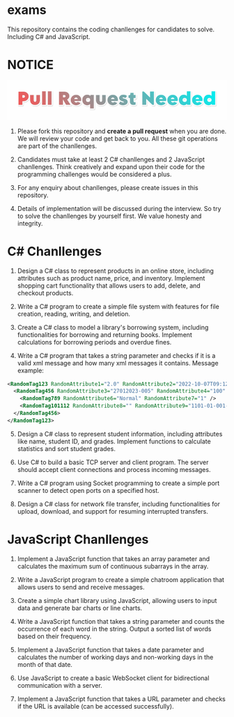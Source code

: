 # exams

This repository contains the coding chanllenges for candidates to solve. Including C# and JavaScript.

# NOTICE

<img src="images/pullrequest.gif" >

1. Please fork this repository and **create a pull request** when you are done. We will review your code and get back to you. All these git operations are part of the chanllenges.

2. Candidates must take at least 2 C# chanllenges and 2 JavaScript chanllenges. Think creatively and expand upon their code for the programming challenges would be considered a plus.

3. For any enquiry about chanllenges, please create issues in this repository.

4. Details of implementation will be discussed during the interview. So try to solve the chanllenges by yourself first. We value honesty and integrity.



# C# Chanllenges

1. Design a C# class to represent products in an online store, including attributes such as product name, price, and inventory. Implement shopping cart functionality that allows users to add, delete, and checkout products.

2. Write a C# program to create a simple file system with features for file creation, reading, writing, and deletion.

3. Create a C# class to model a library's borrowing system, including functionalities for borrowing and returning books. Implement calculations for borrowing periods and overdue fines.

4. Write a C# program that takes a string parameter and checks if it is a valid xml message and how many xml messages it contains. Message example:

```xml
<RandomTag123 RandomAttribute1="2.0" RandomAttribute2="2022-10-07T09:12:41Z">
  <RandomTag456 RandomAttribute3="27012023-005" RandomAttribute4="100" RandomAttribute5="999">
    <RandomTag789 RandomAttribute6="Normal" RandomAttribute7="1" />
    <RandomTag101112 RandomAttribute8="" RandomAttribute9="1101-01-001-A0001A01-R" RandomAttribute10="0" RandomAttribute11="1" RandomAttribute12="2022-11-11" />
  </RandomTag456>
</RandomTag123>
```

5. Design a C# class to represent student information, including attributes like name, student ID, and grades. Implement functions to calculate statistics and sort student grades.

6. Use C# to build a basic TCP server and client program. The server should accept client connections and process incoming messages.

7. Write a C# program using Socket programming to create a simple port scanner to detect open ports on a specified host.

8. Design a C# class for network file transfer, including functionalities for upload, download, and support for resuming interrupted transfers.


# JavaScript Chanllenges

1. Implement a JavaScript function that takes an array parameter and calculates the maximum sum of continuous subarrays in the array.

2. Write a JavaScript program to create a simple chatroom application that allows users to send and receive messages.

3. Create a simple chart library using JavaScript, allowing users to input data and generate bar charts or line charts.

4. Write a JavaScript function that takes a string parameter and counts the occurrence of each word in the string. Output a sorted list of words based on their frequency.

5. Implement a JavaScript function that takes a date parameter and calculates the number of working days and non-working days in the month of that date.

6. Use JavaScript to create a basic WebSocket client for bidirectional communication with a server.

7. Implement a JavaScript function that takes a URL parameter and checks if the URL is available (can be accessed successfully).

